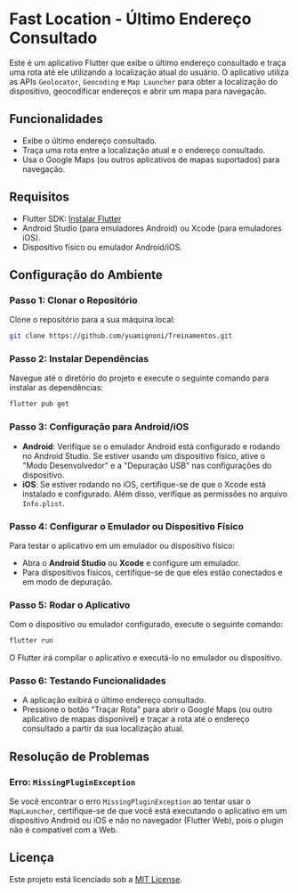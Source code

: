 
# Fast Location - Último Endereço Consultado

Este é um aplicativo Flutter que exibe o último endereço consultado e traça uma rota até ele utilizando a localização atual do usuário. O aplicativo utiliza as APIs `Geolocator`, `Geocoding` e `Map Launcher` para obter a localização do dispositivo, geocodificar endereços e abrir um mapa para navegação.

## Funcionalidades

- Exibe o último endereço consultado.
- Traça uma rota entre a localização atual e o endereço consultado.
- Usa o Google Maps (ou outros aplicativos de mapas suportados) para navegação.

## Requisitos

- Flutter SDK: [Instalar Flutter](https://flutter.dev/docs/get-started/install)
- Android Studio (para emuladores Android) ou Xcode (para emuladores iOS).
- Dispositivo físico ou emulador Android/iOS.

## Configuração do Ambiente

### Passo 1: Clonar o Repositório

Clone o repositório para a sua máquina local:

```bash
git clone https://github.com/yuamignoni/Treinamentos.git
```

### Passo 2: Instalar Dependências

Navegue até o diretório do projeto e execute o seguinte comando para instalar as dependências:

```bash
flutter pub get
```

### Passo 3: Configuração para Android/iOS

- **Android**: Verifique se o emulador Android está configurado e rodando no Android Studio. Se estiver usando um dispositivo físico, ative o "Modo Desenvolvedor" e a "Depuração USB" nas configurações do dispositivo.
- **iOS**: Se estiver rodando no iOS, certifique-se de que o Xcode está instalado e configurado. Além disso, verifique as permissões no arquivo `Info.plist`.

### Passo 4: Configurar o Emulador ou Dispositivo Físico

Para testar o aplicativo em um emulador ou dispositivo físico:

- Abra o **Android Studio** ou **Xcode** e configure um emulador.
- Para dispositivos físicos, certifique-se de que eles estão conectados e em modo de depuração.

### Passo 5: Rodar o Aplicativo

Com o dispositivo ou emulador configurado, execute o seguinte comando:

```bash
flutter run
```

O Flutter irá compilar o aplicativo e executá-lo no emulador ou dispositivo.

### Passo 6: Testando Funcionalidades

- A aplicação exibirá o último endereço consultado.
- Pressione o botão "Traçar Rota" para abrir o Google Maps (ou outro aplicativo de mapas disponível) e traçar a rota até o endereço consultado a partir da sua localização atual.

## Resolução de Problemas

### Erro: `MissingPluginException`

Se você encontrar o erro `MissingPluginException` ao tentar usar o `MapLauncher`, certifique-se de que você está executando o aplicativo em um dispositivo Android ou iOS e não no navegador (Flutter Web), pois o plugin não é compatível com a Web.

## Licença

Este projeto está licenciado sob a [MIT License](LICENSE).
